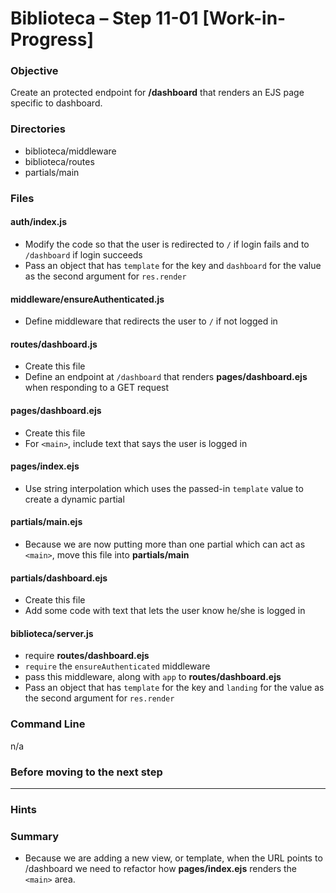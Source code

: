 # Biblioteca – Step 11-01 [Work-in-Progress]

### Objective
Create an protected endpoint for **/dashboard** that renders an EJS page specific to dashboard.

### Directories
* biblioteca/middleware
* biblioteca/routes
* partials/main

### Files
#### auth/index.js
* Modify the code so that the user is redirected to `/` if login fails and to `/dashboard` if login succeeds
* Pass an object that has `template` for the key and `dashboard` for the value as the second argument for `res.render`

#### middleware/ensureAuthenticated.js
* Define middleware that redirects the user to `/` if not logged in

#### routes/dashboard.js
* Create this file
* Define an endpoint at `/dashboard` that renders **pages/dashboard.ejs** when responding to a GET request

#### pages/dashboard.ejs
* Create this file
* For `<main>`, include text that says the user is logged in

#### pages/index.ejs
* Use string interpolation which uses the passed-in `template` value to create a dynamic partial

#### partials/main.ejs
* Because we are now putting more than one partial which can act as `<main>`, move this file into **partials/main**

#### partials/dashboard.ejs
* Create this file
* Add some code with text that lets the user know he/she is logged in

#### biblioteca/server.js
* require **routes/dashboard.ejs**
* `require` the `ensureAuthenticated` middleware
* pass this middleware, along with `app` to **routes/dashboard.ejs**
* Pass an object that has `template` for the key and `landing` for the value as the second argument for `res.render`

### Command Line
n/a

### Before moving to the next step

___

### Hints

### Summary
* Because we are adding a new view, or template, when the URL points to /dashboard we need to refactor how **pages/index.ejs** renders the `<main>` area.

